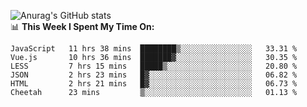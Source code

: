 
![Anurag's GitHub stats](https://github-readme-stats.vercel.app/api?username=supergczh&show_icons=true&theme=radical)
<br />
📊 **This Week I Spent My Time On:**

<!--START_SECTION:waka-->

```text
JavaScript   11 hrs 38 mins  ████████▒░░░░░░░░░░░░░░░░   33.31 %
Vue.js       10 hrs 36 mins  ███████▓░░░░░░░░░░░░░░░░░   30.35 %
LESS         7 hrs 15 mins   █████▒░░░░░░░░░░░░░░░░░░░   20.80 %
JSON         2 hrs 23 mins   █▓░░░░░░░░░░░░░░░░░░░░░░░   06.82 %
HTML         2 hrs 21 mins   █▓░░░░░░░░░░░░░░░░░░░░░░░   06.73 %
Cheetah      23 mins         ▒░░░░░░░░░░░░░░░░░░░░░░░░   01.13 %
```

<!--END_SECTION:waka-->
